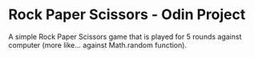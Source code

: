 # Rock Paper Scissors - Odin Project

A simple Rock Paper Scissors game that is played for 5 rounds against computer (more like...
against Math.random function). 